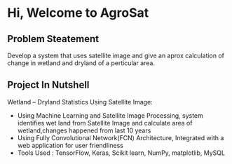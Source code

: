# Hi, Welcome to AgroSat
## Problem Steatement
Develop a system that uses satellite image and give an aprox calculation of change in wetland and dryland of a perticular area.
## Project In Nutshell
Wetland – Dryland Statistics Using Satellite Image:
<ul>
<li>	
  Using Machine Learning and Satellite Image Processing, system identifies wet land from Satellite Image  and calculate area of wetland,changes happened from last 10 years 
</li>
<li> 
  Using Fully Convolutional Network(FCN) Architecture, Integrated with a web application for user friendliness 
</li>
<li>
  Tools Used : TensorFlow, Keras, Scikit learn, NumPy, matplotlib, MySQL
</li>
</ul>

